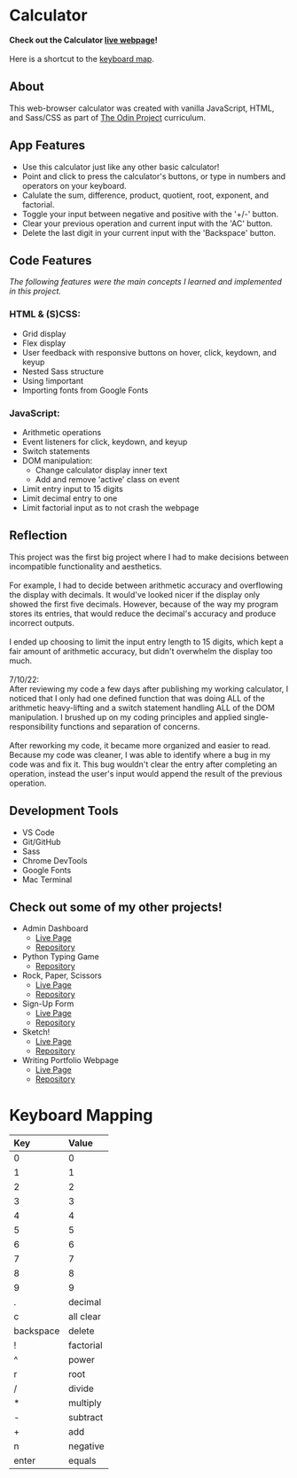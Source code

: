 # Calculator
**Check out the Calculator [live webpage](https://olkone.github.io/calculator/)!**
<br><br>Here is a shortcut to the [keyboard map](#keyboard-mapping).

## About
This web-browser calculator was created with vanilla JavaScript, HTML, and Sass/CSS as part of [The Odin Project](https://www.theodinproject.com/) curriculum.


## App Features
* Use this calculator just like any other basic calculator!
* Point and click to press the calculator's buttons, or type in numbers and operators on your keyboard.
* Calulate the sum, difference, product, quotient, root, exponent, and factorial.
* Toggle your input between negative and positive with the '+/-' button.
* Clear your previous operation and current input with the 'AC' button.
* Delete the last digit in your current input with the 'Backspace' button.

## Code Features
*The following features were the main concepts I learned and implemented in this project.*

### HTML & (S)CSS:

* Grid display
* Flex display
* User feedback with responsive buttons on hover, click, keydown, and keyup
* Nested Sass structure
* Using !important
* Importing fonts from Google Fonts

### JavaScript:
* Arithmetic operations
* Event listeners for click, keydown, and keyup
* Switch statements
* DOM manipulation:
    * Change calculator display inner text
    * Add and remove 'active' class on event
* Limit entry input to 15 digits
* Limit decimal entry to one
* Limit factorial input as to not crash the webpage

## Reflection
This project was the first big project where I had to make decisions between incompatible functionality and aesthetics.<br><br>
For example, I had to decide between arithmetic accuracy and overflowing the display with decimals. It would've looked nicer if the display only showed the first five decimals. However, because of the way my program stores its entries, that would reduce the decimal's accuracy and produce incorrect outputs.<br><br>
I ended up choosing to limit the input entry length to 15 digits, which kept a fair amount of arithmetic accuracy, but didn't overwhelm the display too much.
<br><br>
7/10/22: <br>
After reviewing my code a few days after publishing my working calculator, I noticed that I only had one defined function that was doing ALL of the arithmetic heavy-lifting and a switch statement handling ALL of the DOM manipulation. I brushed up on my coding principles and applied single-responsibility functions and separation of concerns.
<br><br>
After reworking my code, it became more organized and easier to read. Because my code was cleaner, I was able to identify where a bug in my code was and fix it. This bug wouldn't clear the entry after completing an operation, instead the user's input would append the result of the previous operation.
<br>

## Development Tools
* VS Code
* Git/GitHub
* Sass
* Chrome DevTools
* Google Fonts
* Mac Terminal

## Check out some of my other projects!
* Admin Dashboard
    * [Live Page](https://olkone.github.io/admin-dashboard/)
    * [Repository](https://github.com/olkone/admin-dashboard)
* Python Typing Game
    * [Repository](https://github.com/olkone/typing-game)
* Rock, Paper, Scissors
    * [Live Page](https://olkone.github.io/rock-paper-scissors/)
    * [Repository](https://github.com/olkone/rock-paper-scissors/)
* Sign-Up Form
    * [Live Page](https://olkone.github.io/sign-up-form/)
    * [Repository](https://github.com/olkone/sign-up-form)
* Sketch!
   * [Live Page](https://olkone.github.io/sketch/)
   * [Repository](https://github.com/olkone/sketch)
* Writing Portfolio Webpage
    * [Live Page](https://olkone.github.io/writing-portfolio/)
    * [Repository](https://github.com/olkone/writing-portfolio)


# Keyboard Mapping
|   Key   |   Value   |
|:--------|:----------|
|0|0|
|1|1|
|2|2|
|3|3|
|4|4|
|5|5|
|6|6|
|7|7|
|8|8|
|9|9|
|.|decimal|
|c|all clear|
|backspace|delete|
|!|factorial|
|^|power|
|r|root|
|/|divide|
|*|multiply|
|-|subtract|
|+|add|
|n|negative|
|enter|equals|